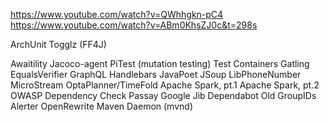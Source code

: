
https://www.youtube.com/watch?v=QWhhgkn-pC4
https://www.youtube.com/watch?v=ABm0KhsZJ0c&t=298s


ArchUnit
Togglz (FF4J)

Awaitility
Jacoco-agent
PiTest (mutation testing)
Test Containers
Gatling
EqualsVerifier
GraphQL
Handlebars
JavaPoet
JSoup
LibPhoneNumber
MicroStream
OptaPlanner/TimeFold
Apache Spark, pt.1
Apache Spark, pt.2
OWASP Dependency Check
Passay
Google Jib
Dependabot
Old GroupIDs Alerter
OpenRewrite
Maven Daemon (mvnd)